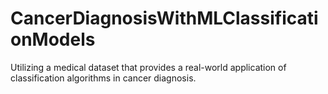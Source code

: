 # CancerDiagnosisWithMLClassificationModels
Utilizing a medical dataset that provides a real-world application of classification algorithms in cancer diagnosis.
